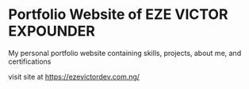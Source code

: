 # Portfolio Website of EZE VICTOR EXPOUNDER

My personal portfolio website containing skills, projects, about me, and certifications

visit site at 
https://ezevictordev.com.ng/
